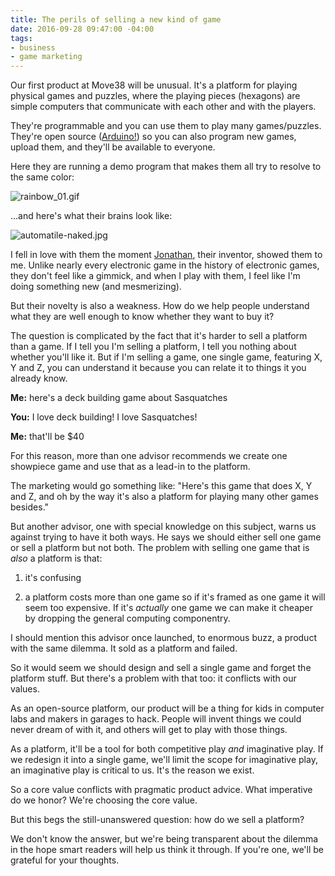 ```yaml
---
title: The perils of selling a new kind of game
date: 2016-09-28 09:47:00 -04:00
tags:
- business
- game marketing
---
```


Our first product at Move38 will be unusual. It's a platform for playing physical games and puzzles, where the playing pieces (hexagons) are simple computers that communicate with each other and with the players.

They're programmable and you can use them to play many games/puzzles. They're open source ([Arduino!](https://www.arduino.cc/)) so you can also program new games, upload them, and they'll be available  to everyone.

Here they are running a demo program that makes them all try to resolve to the same color:

![rainbow_01.gif](/uploads/rainbow_01.gif)

...and here's what their brains look like:

![automatile-naked.jpg](/uploads/automatile-naked.jpg)

I fell in love with them the moment [Jonathan](http://cargo.jonathanbobrow.com/), their inventor, showed them to me. Unlike nearly every electronic game in the history of electronic games, they don't feel like a gimmick, and when I play with them, I feel like I'm doing something new (and mesmerizing).

But their novelty is also a weakness. How do we help people understand what they are well enough to know whether they want to buy it?

The question is complicated by the fact that it's harder to sell a platform than a game. If I tell you I'm selling a platform, I tell you nothing about whether you'll like it. But if I'm selling a game, one single game, featuring X, Y and Z, you can understand it because you can relate it to things it you already know.

**Me:** here's a deck building game about Sasquatches

**You:** I love deck building! I love Sasquatches!

**Me:** that'll be $40

For this reason, more than one advisor recommends we create one showpiece game and use that as a lead-in to the platform.

The marketing would go something like: "Here's this game that does X, Y and Z, and oh by the way it's also a platform for playing many other games besides."

But another advisor, one with special knowledge on this subject, warns us against trying to have it both ways. He says we should either sell one game or sell a platform but not both. The problem with selling one game that is *also* a platform is that:

1. it's confusing

2. a platform costs more than one game so if it's framed as one game it will seem too expensive. If it's *actually* one game we can make it cheaper by dropping the general computing componentry.

I should mention this advisor once launched, to enormous buzz, a product with the same dilemma. It sold as a platform and failed.

So it would seem we should design and sell a single game and forget the platform stuff. But there's a problem with that too: it conflicts with our values.

As an open-source platform, our product will be a thing for kids in computer labs and makers in garages to hack. People will invent things we could never dream of with it, and others will get to play with those things.

As a platform, it'll be a tool for both competitive play *and* imaginative play.  If we redesign it into a single game, we'll limit the scope for imaginative play, an imaginative play is critical to us. It's the reason we exist.

So a core value conflicts with pragmatic product advice. What imperative do we honor? We're choosing the core value.

But this begs the still-unanswered question: how do we sell a platform?

We don't know the answer, but we're being transparent about the dilemma in the hope smart readers will help us think it through. If you're one, we'll be grateful for your thoughts.
